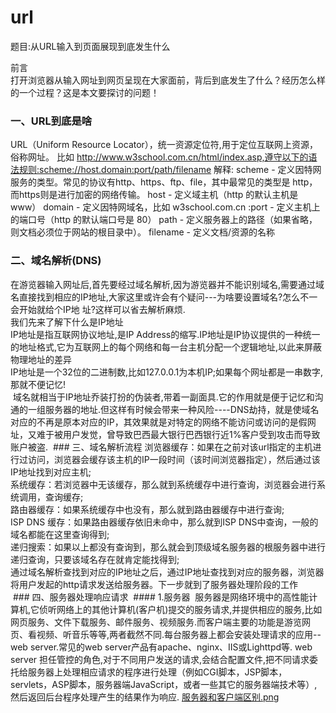 # url
题目:从URL输入到页面展现到底发生什么

前言<br/>
打开浏览器从输入网址到网页呈现在大家面前，背后到底发生了什么？经历怎么样的一个过程？这是本文要探讨的问题！

### 一、URL到底是啥
URL（Uniform Resource Locator），统一资源定位符,用于定位互联网上资源，俗称网址。
比如 http://www.w3school.com.cn/html/index.asp,遵守以下的语法规则:scheme://host.domain:port/path/filename
解释:
scheme - 定义因特网服务的类型。常见的协议有http、https、ftp、file，其中最常见的类型是 http，而https则是进行加密的网络传输。
host - 定义域主机（http 的默认主机是 www）
domain - 定义因特网域名，比如 w3school.com.cn
:port - 定义主机上的端口号（http 的默认端口号是 80）
path - 定义服务器上的路径（如果省略，则文档必须位于网站的根目录中）。
filename - 定义文档/资源的名称
### 二、域名解析(DNS)
  在游览器输入网址后,首先要经过域名解析,因为游览器并不能识别域名,需要通过域名直接找到相应的IP地址,大家这里或许会有个疑问---为啥要设置域名?怎么不一会开始就给个IP地
址?这样可以省去解析麻烦.<br/>
  我们先来了解下什么是IP地址<br/>
  IP地址是指互联网协议地址,是IP Address的缩写.IP地址是IP协议提供的一种统一的地址格式,它为互联网上的每个网络和每一台主机分配一个逻辑地址,以此来屏蔽物理地址的差异<br/>
  IP地址是一个32位的二进制数,比如127.0.0.1为本机IP;如果每个网址都是一串数字,那就不便记忆!<br/>
  域名就相当于IP地址乔装打扮的伪装者,带着一副面具.它的作用就是便于记忆和沟通的一组服务器的地址.但这样有时候会带来一种风险----DNS劫持，就是使域名对应的不再是原本对应的IP，其效果就是对特定的网络不能访问或访问的是假网址，又难于被用户发觉，曾导致巴西最大银行巴西银行近1%客户受到攻击而导致账户被盗.
  ### 三、域名解析流程
  浏览器缓存：如果在之前对该url指定的主机进行过访问，浏览器会缓存该主机的IP一段时间（该时间浏览器指定），然后通过该IP地址找到对应主机;<br/>
  系统缓存：若浏览器中无该缓存，那么就到系统缓存中进行查询，浏览器会进行系统调用，查询缓存;<br/>
  路由器缓存：如果系统缓存中也没有，那么就到路由器缓存中进行查询;<br/>
  ISP DNS 缓存：如果路由器缓存依旧未命中，那么就到ISP DNS中查询，一般的域名都能在这里查询得到;<br/>
  递归搜索：如果以上都没有查询到，那么就会到顶级域名服务器的根服务器中进行递归查询，只要该域名存在就肯定能找得到; <br/>
  通过域名解析查找到对应的IP地址之后，通过IP地址查找到对应的服务器，浏览器将用户发起的http请求发送给服务器。下一步就到了服务器处理阶段的工作<br/>
  ### 四、服务器处理响应请求
  #### 1.服务器
  服务器是网络环境中的高性能计算机,它侦听网络上的其他计算机(客户机)提交的服务请求,并提供相应的服务,比如网页服务、文件下载服务、邮件服务、视频服务.而客户端主要的功能是游览网页、看视频、听音乐等等,两者截然不同.每台服务器上都会安装处理请求的应用--web server.常见的web server产品有apache、nginx、IIS或Lighttpd等.
  web server 担任管控的角色,对于不同用户发送的请求,会结合配置文件,把不同请求委托给服务器上处理相应请求的程序进行处理（例如CGI脚本，JSP脚本，servlets，ASP脚本，服务器端JavaScript，或者一些其它的服务器端技术等）,然后返回后台程序处理产生的结果作为响应.
[服务器和客户端区别.png](https://github.com/gaokaomim/url/blob/master/img/icon_02.png)


